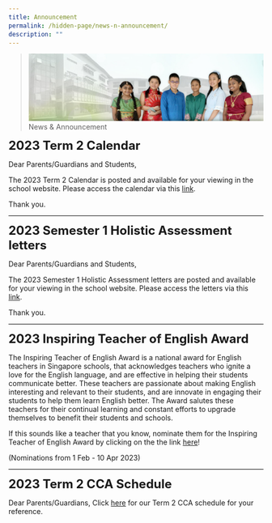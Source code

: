 ```yaml
---
title: Announcement
permalink: /hidden-page/news-n-announcement/
description: ""
---
```

>![](/images/About%20Us/banner2-with%20bg.jpg)
>News & Announcement

**<font size="5">2023 Term 2 Calendar</font>**

Dear Parents/Guardians and Students,

The 2023 Term 2 Calendar is posted and available for your viewing in the school website. Please access the calendar via this [link](https://www.angmokiopri.moe.edu.sg/resources/parents/letters-n-circulars-2023/).

Thank you.

<hr style="height:1px;border-width:0;color:gray;background-color:black">

**<font size="5">2023 Semester 1 Holistic Assessment letters</font>**

Dear Parents/Guardians and Students,

The 2023 Semester 1 Holistic Assessment letters are posted and available for your viewing in the school website. Please access the letters via this [link](https://www.angmokiopri.moe.edu.sg/resources/parents/letters-n-circulars-2023/).

Thank you.

<hr style="height:1px;border-width:0;color:gray;background-color:black">

**<font size="5">2023 Inspiring Teacher of English Award</font>**

The Inspiring Teacher of English Award is a national award for English teachers in Singapore schools, that acknowledges teachers who ignite a love for the English language, and are effective in helping their students communicate better. These teachers are passionate about making English interesting and relevant to their students, and are innovate in engaging their students to help them learn English better. The Award salutes these teachers for their continual learning and constant efforts to upgrade themselves to benefit their students and schools.

If this sounds like a teacher that you know, nominate them for the Inspiring Teacher of English Award by clicking on the the link [here](https://www.languagecouncils.sg/goodenglish/inspiring-teacher-of-english-award/nomination-information)!


(Nominations from 1 Feb - 10 Apr 2023)


<hr style="height:1px;border-width:0;color:gray;background-color:black">

**<font size="5">2023 Term 2 CCA Schedule</font>**

Dear Parents/Guardians,
Click [here](/files/Resources/Term2_CCA_Schedule_2023.pdf) for our Term 2 CCA schedule for your reference.